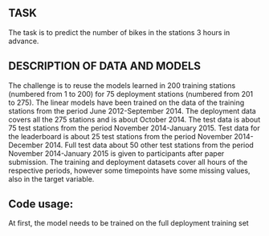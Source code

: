 ## TASK
The task is to predict the number of bikes in the stations 3 hours in advance.

## DESCRIPTION OF DATA AND MODELS
The challenge is to reuse the models learned in 200 training stations (numbered from 1 to 200) for 75 deployment stations (numbered from 201 to 275). The linear models have been trained on the data of the training stations from the period June 2012-September 2014. The deployment data covers all the 275 stations and is about October 2014. The test data is about 75 test stations from the period November 2014-January 2015. Test data for the leaderboard is about 25 test stations from the period November 2014-December 2014. Full test data about 50 other test stations from the period November 2014-January 2015 is given to participants after paper submission. The training and deployment datasets cover all hours of the respective periods, however some timepoints have some missing values, also in the target variable. 

## Code usage:
At first, the model needs to be trained on the full deployment training set
